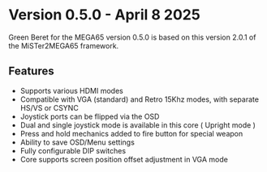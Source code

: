 Version 0.5.0 - April 8 2025
============================

Green Beret for the MEGA65 version 0.5.0 is based on this version 2.0.1 of the MiSTer2MEGA65 framework.

## Features
* Supports various HDMI modes
* Compatible with VGA (standard) and Retro 15Khz modes, with separate HS/VS or CSYNC
* Joystick ports can be flipped via the OSD
* Dual and single joystick mode is available in this core ( Upright mode )
* Press and hold mechanics added to fire button for special weapon
* Ability to save OSD/Menu settings
* Fully configurable DIP switches
* Core supports screen position offset adjustment in VGA mode
